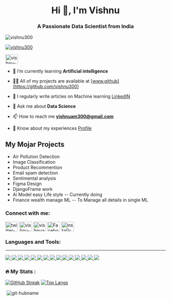<h1 align="center">Hi 👋, I'm Vishnu</h1>
<h3 align="center">A Passionate Data Scientist from India</h3>

<p align="left"> <img src="https://komarev.com/ghpvc/?username=git-hubname&label=Profile%20views&color=0e75b6&style=flat" alt="vishnu300" /> </p>

<p align="left"> <a href="https://github.com/ryo-ma/github-profile-trophy"><img src="https://github-profile-trophy.vercel.app/?username=git-hubname" alt="vishnu300" /></a> </p>

<a href="https://linkedin.com/in/linkedin-name" target="blank"><img align="center" src="https://raw.githubusercontent.com/rahuldkjain/github-profile-readme-generator/master/src/images/icons/Social/linked-in-alt.svg" alt="vishnu-am" height="30" width="40" /></a>

- 🌱 I’m currently learning **Artificial intelligence**

- 👨‍💻 All of my projects are available at [www.github](https://github.com/vishnu300)

- 📝 I regularly write articles on Machine learning [LinkedIN](https://www.linkedin.com/in/vishnu-am)

- 💬 Ask me about **Data Science**

- 📫 How to reach me **vishnuam300@gmail.com**

- 📄 Know about my experiences [Profile](https://github.com/vishnu300)

## My Mojar Projects 
* Air Pollution Detection
* Image Classification
* Product Recommention
* Email spam detection
* Sentimental analysis
* Figma Design
* DjangoFrame work
* Ai Model easy Life style 
-- Currently doing 
* Finance wealth manage ML
-- To Manage all details in single ML

<h3 align="left">Connect with me:</h3>
<p align="left">
<a href="https://twitter.com/twitter-name" target="blank"><img align="center" src="https://raw.githubusercontent.com/rahuldkjain/github-profile-readme-generator/master/src/images/icons/Social/twitter.svg" alt="twitter-name" height="30" width="40" /></a>
<a href="https://linkedin.com/in/linkedin-name" target="blank"><img align="center" src="https://raw.githubusercontent.com/rahuldkjain/github-profile-readme-generator/master/src/images/icons/Social/linked-in-alt.svg" alt="vishnu-am" height="30" width="40" /></a>
<a href="https://kaggle.com/kagglr-name" target="blank"><img align="center" src="https://raw.githubusercontent.com/rahuldkjain/github-profile-readme-generator/master/src/images/icons/Social/kaggle.svg" alt="vishnuam" height="30" width="40" /></a>
<a href="https://fb.com/fb-name" target="blank"><img align="center" src="https://raw.githubusercontent.com/rahuldkjain/github-profile-readme-generator/master/src/images/icons/Social/facebook.svg" alt="Facebook" height="30" width="40" /></a>
<a href="https://instagram.com/insta-name" target="blank"><img align="center" src="https://raw.githubusercontent.com/rahuldkjain/github-profile-readme-generator/master/src/images/icons/Social/instagram.svg" alt="instaGram" height="30" width="40" /></a>
</p>

<h3 align="left">Languages and Tools:</h3>

  <a /> 


------------------------
<p align="left">  
<a href="https://github.com/vishnu300/readme-components">
 <img  src="https://readme-components.vercel.app/api?component=logo&fill=black&logo=postgresql">  
 </a>
   <a href="https://github.com/vishnu300/readme-components">
<img  src="https://readme-components.vercel.app/api?component=logo&fill=black&logo=python">
</a>
</a>

<a href="https://github.com/vishnu300/readme-components">
<img  src="https://readme-components.vercel.app/api?component=logo&fill=black&logo=sass&svgfill=cd6799">
</a>
<a href="https://github.com/vishnu300/readme-components">
<img  src="https://readme-components.vercel.app/api?component=logo&fill=black&logo=html5&svgfill=f06629">
</a>
<a href="https://github.com/vishnu300/readme-components">
<img  src="https://readme-components.vercel.app/api?component=logo&fill=black&logo=tensorflow">
</a>
<a href="https://github.com/vishnu300/readme-components">
<img  src="https://readme-components.vercel.app/api?component=logo&fill=black&logo=CSS3&svgfill=028dd1">
</a>
<a href="https://github.com/vishnu300/readme-components">
<img  src="https://readme-components.vercel.app/api?component=logo&fill=black&logo=github">
</a>
<a href="https://github.com/vishnu300/readme-components">
<img  src="https://readme-components.vercel.app/api?component=logo&fill=black&logo=figma">
</a>
<a href="https://github.com/vishnu300/readme-components">
<img  src="https://readme-components.vercel.app/api?component=logo&fill=black&logo=Hadoop">
</a>
<a href="https://github.com/vishnu300/readme-components">
<img  src="https://readme-components.vercel.app/api?component=logo&fill=black&logo=bootstrap">
</a>
<a href="https://github.com/vishnu300/readme-components">
<img  src="https://readme-components.vercel.app/api?component=logo&fill=black&logo=Django">
</a>
<a href="https://github.com/vishnu300/readme-components">
<img  src="https://readme-components.vercel.app/api?component=logo&fill=black&logo=Mssql">
</a>
<a href="https://github.com/vishnu300/readme-components">
<img  src="https://readme-components.vercel.app/api?component=logo&fill=black&logo=Cloud">
</a>
<a href="https://github.com/vishnu300/readme-components">
<img  src="https://readme-components.vercel.app/api?component=logo&fill=black&logo=git">
</a>
<a href="https://github.com/vishnu300/readme-components">
<img  src="https://readme-components.vercel.app/api?component=logo&fill=black&logo=Sklearn">
</a>

</p>



### :fire: My Stats :
[![GitHub Streak](https://streak-stats.demolab.com/?user=vishnu300&theme=highcontrast)](https://git.io/streak-stats)
[![Top Langs](https://github-readme-stats.vercel.app/api/top-langs/?username=vishnu300&layout=compact&theme=vision-friendly-dark)](https://github.com/anuraghazra/github-readme-stats)


<p>&nbsp;<img align="center" src="https://github-readme-stats.vercel.app/api?username=git-hubname&show_icons=true&locale=en" alt="git-hubname" /></p>


